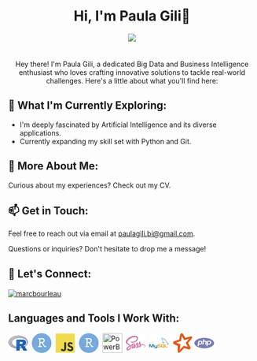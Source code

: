<div id="header" align="center">
    <h1>Hi, I'm Paula Gili👋</h1>
    <img src="https://media.giphy.com/media/v1.Y2lkPTc5MGI3NjExc2kwcWIzNGdzNTBqandzb2VrYno3YXZyMDVoMmxhYmVkYmV4M2J4eCZlcD12MV9pbnRlcm5hbF9naWZfYnlfaWQmY3Q9Zw/qgQUggAC3Pfv687qPC/giphy.gif" width="200" style="margin-bottom: 20px;" />
    <p>Hey there! I'm Paula Gili, a dedicated Big Data and Business Intelligence enthusiast who loves crafting innovative solutions to tackle real-world challenges. Here's a little about what you'll find here:</p>
</div>


<h2>🔭 What I'm Currently Exploring:</h2>
<ul>
    <li>I'm deeply fascinated by Artificial Intelligence and its diverse applications.</li>
    <li>Currently expanding my skill set with Python and Git.</li>
</ul>

<h2>📄 More About Me:</h2>
<p>Curious about my experiences? Check out my CV.</p>

<h2>📫 Get in Touch:</h2>
<p>Feel free to reach out via email at <a href="mailto:paulagili.bi@gmail.com">paulagili.bi@gmail.com</a>.</p>
<p>Questions or inquiries? Don't hesitate to drop me a message!</p>

<h2>💬 Let's Connect:</h2>
<p align="left">
    <a href="www.linkedin.com/in/paula-gili" target="blank"><img align="center" src="https://raw.githubusercontent.com/rahuldkjain/github-profile-readme-generator/master/src/images/icons/Social/linked-in-alt.svg" alt="marcbourleau" height="30" width="40" /></a>
    </p>



<h2>Languages and Tools I Work With:</h2>
<div>
    <img src="https://github.com/devicons/devicon/blob/master/icons/r/r-original.svg" title="R" alt="HTML" width="40" height="40"/>&nbsp;
    <img src="https://github.com/devicons/devicon/blob/master/icons/rstudio/rstudio-original.svg"  title="RStudio" width="40" height="40"/>&nbsp;
    <img src="https://github.com/devicons/devicon/blob/master/icons/javascript/javascript-original.svg" title="JavaScript"  width="40" height="40"/>&nbsp;
    <img src="https://github.com/devicons/devicon/blob/master/icons/rstudio/rstudio-original.svg" title="Python"  width="40" height="40"/>&nbsp;
    <img src="https://github.com/xiaotwins/PowerBI-Icons/blob/main/SVG/PowerBI.svg" title="PowerBI" width="40" height="40"/>&nbsp;
    <img src="https://github.com/devicons/devicon/blob/master/icons/sass/sass-original.svg" title="Sass"  width="40" height="40"/>&nbsp;
    <img src="https://github.com/devicons/devicon/blob/master/icons/mysql/mysql-original-wordmark.svg" title="MySQL"  alt="MySQL" width="40" height="40"/>&nbsp;
    <img src="https://github.com/devicons/devicon/blob/master/icons/apachespark/apachespark-original.svg" title="Apache Spark"  width="40" height="40"/>
    <img src="https://github.com/devicons/devicon/blob/master/icons/php/php-plain.svg" title="Git"  width="40" height="40"/>
  </div>
</div>
